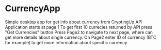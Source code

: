 # CurrencyApp
Simple desktop app for get info about currency from CryptingUp API 
Application starts at page 1
To get first 10 currecies returned by API press "Get Currencies" button
Press Page2 to navigate to next page, where can get more details about single currency.
On Page2 enter ID of currency (BTC for example) to get more information about specific currency 
